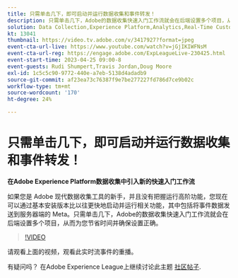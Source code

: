 ```yaml
---
title: 只需单击几下，即可启动并运行数据收集和事件转发！
description: 只需单击几下，Adobe的数据收集快速入门工作流就会在后端设置多个项目，从而为您节省时间并确保设置正确。
solution: Data Collection,Experience Platform,Analytics,Real-Time Customer Data Platform,Customer Journey Analytics
kt: 13041
thumbnail: https://video.tv.adobe.com/v/3417927?format=jpeg
event-cta-url-live: https://www.youtube.com/watch?v=jGjIKIWFNsM
event-cta-url-reg: https://engage.adobe.com/ExpLeagueLive-230425.html
event-start-time: 2023-04-25 09:00-8
event-guests: Rudi Shumpert,Travis Jordan,Doug Moore
exl-id: 1c5c5c90-9772-440e-a7eb-5138d4adadb9
source-git-commit: af23ea73c76387f9e7be277227fd786d7ce9b02c
workflow-type: tm+mt
source-wordcount: '170'
ht-degree: 24%

---
```


# 只需单击几下，即可启动并运行数据收集和事件转发！

**在Adobe Experience Platform数据收集中引入新的快速入门工作流**

如果您是 Adobe 现代数据收集工具的新手，并且没有把握运行高阶功能，您现在可以通过基本安装版本比以往更快地启动并运行相关功能，其中包括将事件数据发送到服务器端的 Meta。只需单击几下，Adobe的数据收集快速入门工作流就会在后端设置多个项目，从而为您节省时间并确保设置正确。

>[!VIDEO](https://video.tv.adobe.com/v/3417927/?quality=12&learn=on)

请观看上面的视频，观看此实时流事件的重播。

有疑问吗？ 在Adobe Experience League上继续讨论此主题 [社区帖子](https://experienceleaguecommunities.adobe.com/t5/adobe-experience-platform-data/experience-league-live-post-session-discussion-get-data/m-p/589754#M476).
